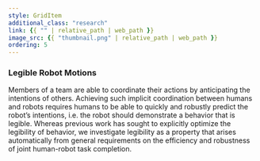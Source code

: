 ```yaml
---
style: GridItem
additional_class: "research"
link: {{ "" | relative_path | web_path }}
image_src: {{ "thumbnail.png" | relative_path | web_path }}
ordering: 5
---
```



### Legible Robot Motions

Members of a team are able to coordinate their actions by anticipating the intentions of others. Achieving such implicit coordination between humans and robots requires humans to be able to quickly and robustly predict the robot’s intentions, i.e. the robot should demonstrate a behavior that is legible. Whereas previous work has sought to explicitly optimize the legibility of behavior, we investigate legibility as a property that arises automatically from general requirements on the efficiency and robustness of joint human-robot task completion.

